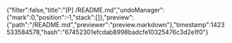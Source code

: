 {"filter":false,"title":"[P] /README.md","undoManager":{"mark":0,"position":-1,"stack":[]},"preview":{"path":"/README.md","previewer":"preview.markdown"},"timestamp":1423533584578,"hash":"67452301efcdab8998badcfe10325476c3d2e1f0"}